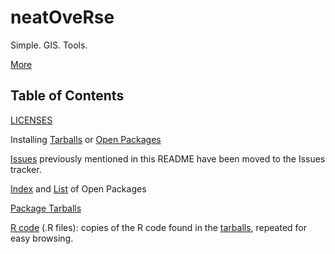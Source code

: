 # neatOveRse

Simple. GIS. Tools.

[More](https://github.com/dmparrishphd/neatOveRse/blob/master/Files/1/0/neatOveRse.md)

## Table of Contents
[LICENSES](https://github.com/dmparrishphd/neatOveRse/blob/master/Files/0/LICENSES.md)

Installing
[Tarballs](https://github.com/dmparrishphd/neatOveRse/blob/master/Files/1/0/INSTALL.md)
or
[Open Packages](https://github.com/dmparrishphd/neatOveRse/blob/master/Files/2/0/INSTALL.OPEN.md)

[Issues](https://github.com/dmparrishphd/neatOveRse/issues) previously mentioned in this README have been moved to the Issues tracker.

[Index](https://github.com/dmparrishphd/neatOveRse/blob/master/Files/2/0/indexOpenPkgs.md)
and
[List](https://github.com/dmparrishphd/neatOveRse/blob/master/Files/2/0/listOpenPkg.md)
of Open Packages

[Package Tarballs](https://github.com/dmparrishphd/neatOveRse/tree/master/Files/1/0)

[R code](https://github.com/dmparrishphd/neatOveRse/tree/master/Files/0) (.R files):
copies of the R code found in the
[tarballs](https://github.com/dmparrishphd/neatOveRse/tree/master/Files/1/0),
repeated for easy browsing.
